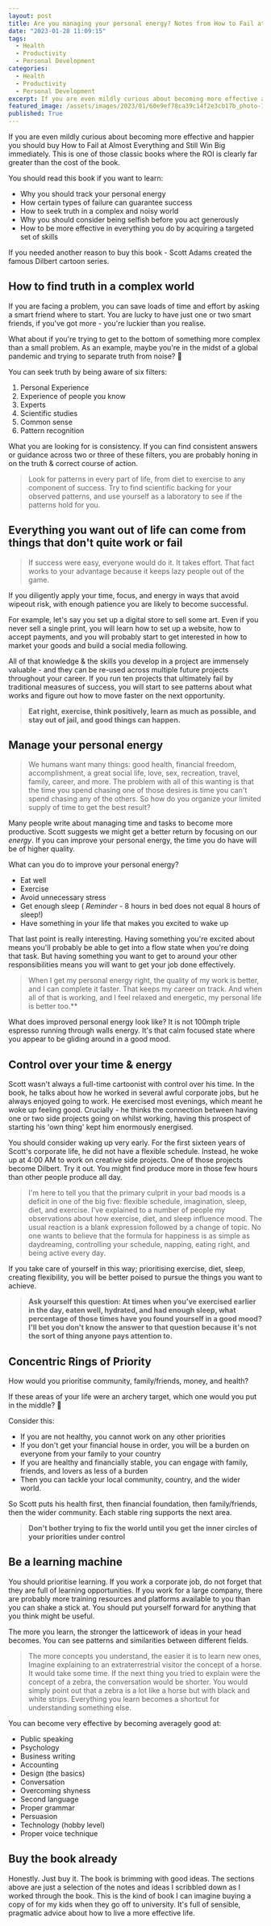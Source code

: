 ```yaml
---
layout: post
title: Are you managing your personal energy? Notes from How to Fail at Almost Everything and Still Win Big by Scott Adams
date: "2023-01-28 11:09:15"
tags:
  - Health
  - Productivity
  - Personal Development
categories:
  - Health
  - Productivity
  - Personal Development
excerpt: If you are even mildly curious about becoming more effective and happier you should buy this How to Fail at Almost Everything and Still Win Big by Scott Adams. This is one of those classic books where the ROI is clearly far greater than the cost of the book.
featured_image: /assets/images/2023/01/60e9ef78ca39c14f2e3cb17b_photo-1490724500206-cd5482e02b9e.jpg
published: True
---
```

If you are even mildly curious about becoming more effective and happier you should buy How to Fail at Almost Everything and Still Win Big immediately. This is one of those classic books where the ROI is clearly far greater than the cost of the book.

You should read this book if you want to learn:

  * Why you should track your personal energy
  * How certain types of failure can guarantee success
  * How to seek truth in a complex and noisy world
  * Why you should consider being selfish before you act generously
  * How to be more effective in everything you do by acquiring a targeted set of skills



If you needed another reason to buy this book - Scott Adams created the famous Dilbert cartoon series.

## How to find truth in a complex world

If you are facing a problem, you can save loads of time and effort by asking a smart friend where to start. You are lucky to have just one or two smart friends, if you've got more - you're luckier than you realise.

What about if you're trying to get to the bottom of something more complex than a small problem. As an example, maybe you're in the midst of a global pandemic and trying to separate truth from noise? 🤔

You can seek truth by being aware of six filters:

  1. Personal Experience
  2. Experience of people you know
  3. Experts
  4. Scientific studies
  5. Common sense
  6. Pattern recognition



What you are looking for is consistency. If you can find consistent answers or guidance across two or three of these filters, you are probably honing in on the truth & correct course of action.

> Look for patterns in every part of life, from diet to exercise to any component of success. Try to find scientific backing for your observed patterns, and use yourself as a laboratory to see if the patterns hold for you.

## Everything you want out of life can come from things that don't quite work or fail

> If success were easy, everyone would do it. It takes effort. That fact works to your advantage because it keeps lazy people out of the game.

If you diligently apply your time, focus, and energy in ways that avoid wipeout risk, with enough patience you are likely to become successful.

For example, let's say you set up a digital store to sell some art. Even if you never sell a single print, you will learn how to set up a website, how to accept payments, and you will probably start to get interested in how to market your goods and build a social media following.

All of that knowledge & the skills you develop in a project are immensely valuable - and they can be re-used across multiple future projects throughout your career. If you run ten projects that ultimately fail by traditional measures of success, you will start to see patterns about what works and figure out how to move faster on the next opportunity.

>   
>   
>  **Eat right, exercise, think positively, learn as much as possible, and stay out of jail, and good things can happen.**

## Manage your personal energy

> We humans want many things: good health, financial freedom, accomplishment, a great social life, love, sex, recreation, travel, family, career, and more. The problem with all of this wanting is that the time you spend chasing one of those desires is time you can't spend chasing any of the others. So how do you organize your limited supply of time to get the best result?

Many people write about managing time and tasks to become more productive. Scott suggests we might get a better return by focusing on our _energy_. If you can improve your personal energy, the time you do have will be of higher quality.

What can you do to improve your personal energy?

  * Eat well
  * Exercise
  * Avoid unnecessary stress
  * Get enough sleep ( _Reminder_ \- 8 hours in bed does not equal 8 hours of sleep!)
  * Have something in your life that makes you excited to wake up



That last point is really interesting. Having something you're excited about means you'll probably be able to get into a flow state when you're doing that task. But having something you want to get to around your other responsibilities means you will want to get your job done effectively.

> When I get my personal energy right, the quality of my work is better, and I can complete it faster. That keeps my career on track. And when all of that is working, and I feel relaxed and energetic, my personal life is better too.**

What does improved personal energy look like? It is not 100mph triple espresso running through walls energy. It's that calm focused state where you appear to be gliding around in a good mood.

## Control over your time & energy

Scott wasn't always a full-time cartoonist with control over his time. In the book, he talks about how he worked in several awful corporate jobs, but he always enjoyed going to work. He exercised most evenings, which meant he woke up feeling good. Crucially - he thinks the connection between having one or two side projects going on whilst working, having this prospect of starting his 'own thing' kept him enormously energised.

You should consider waking up very early. For the first sixteen years of Scott's corporate life, he did not have a flexible schedule. Instead, he woke up at 4:00 AM to work on creative side projects. One of those projects become Dilbert. Try it out. You might find produce more in those few hours than other people produce all day.

> I'm here to tell you that the primary culprit in your bad moods is a deficit in one of the big five: flexible schedule, imagination, sleep, diet, and exercise. I've explained to a number of people my observations about how exercise, diet, and sleep influence mood. The usual reaction is a blank expression followed by a change of topic. No one wants to believe that the formula for happiness is as simple as daydreaming, controlling your schedule, napping, eating right, and being active every day.

If you take care of yourself in this way; prioritising exercise, diet, sleep, creating flexibility, you will be better poised to pursue the things you want to achieve.

>  **Ask yourself this question: At times when you’ve exercised earlier in the day, eaten well, hydrated, and had enough sleep, what percentage of those times have you found yourself in a good mood? I'll bet you don't know the answer to that question because it's not the sort of thing anyone pays attention to.**

## Concentric Rings of Priority

How would you prioritise community, family/friends, money, and health?

If these areas of your life were an archery target, which one would you put in the middle? 🏹

Consider this:

  * If you are not healthy, you cannot work on any other priorities
  * If you don't get your financial house in order, you will be a burden on everyone from your family to your country
  * If you are healthy and financially stable, you can engage with family, friends, and lovers as less of a burden
  * Then you can tackle your local community, country, and the wider world.



So Scott puts his health first, then financial foundation, then family/friends, then the wider community. Each stable ring supports the next area.

>  **Don't bother trying to fix the world until you get the inner circles of your priorities under control**

## Be a learning machine

You should prioritise learning. If you work a corporate job, do not forget that they are full of learning opportunities. If you work for a large company, there are probably more training resources and platforms available to you than you can shake a stick at. You should put yourself forward for anything that you think might be useful.

The more you learn, the stronger the latticework of ideas in your head becomes. You can see patterns and similarities between different fields.

> The more concepts you understand, the easier it is to learn new ones, Imagine explaining to an extraterrestrial visitor the concept of a horse. It would take some time. If the next thing you tried to explain were the concept of a zebra, the conversation would be shorter. You would simply point out that a zebra is a lot like a horse but with black and white strips. Everything you learn becomes a shortcut for understanding something else.

You can become very effective by becoming averagely good at:

  * Public speaking
  * Psychology
  * Business writing
  * Accounting
  * Design (the basics)
  * Conversation
  * Overcoming shyness
  * Second language
  * Proper grammar
  * Persuasion
  * Technology (hobby level)
  * Proper voice technique



## Buy the book already

Honestly. Just buy it. The book is brimming with good ideas. The sections above are just a selection of the notes and ideas I scribbled down as I worked through the book. This is the kind of book I can imagine buying a copy of for my kids when they go off to university. It's full of sensible, pragmatic advice about how to live a more effective life.
